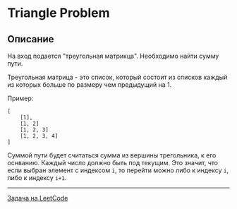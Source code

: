 # Triangle Problem

## Описание

На вход подается "треугольная матрикца". Необходимо найти сумму пути.

Треугольная матрица - это список, который состоит из списков каждый из которых больше по размеру чем предыдущий на 1.

Пример:
```
[
    [1],
    [1, 2]
    [1, 2, 3]
    [1, 2, 3, 4]
]
```

Суммой пути будет считаться сумма из вершины трегольника, к его оснванию. Каждый число должно быть под текущим. Это значит, что если выбран элемент с индексом `i`, то перейти можно либо к индексу `i`, либо к индексу `i+1`.


---

<a href="https://leetcode.com/problems/number-of-provinces/">Задача на LeetCode</a>